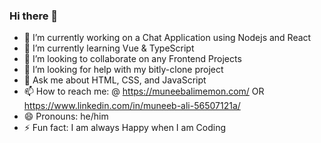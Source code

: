 ### Hi there 👋

- 🔭 I’m currently working on a Chat Application using Nodejs and React
- 🌱 I’m currently learning Vue & TypeScript
- 👯 I’m looking to collaborate on any Frontend Projects
- 🤔 I’m looking for help with my bitly-clone project
- 💬 Ask me about HTML, CSS, and JavaScript
- 📫 How to reach me: @ https://muneebalimemon.com/ OR https://www.linkedin.com/in/muneeb-ali-56507121a/
- 😄 Pronouns: he/him
- ⚡ Fun fact: I am always Happy when I am Coding
